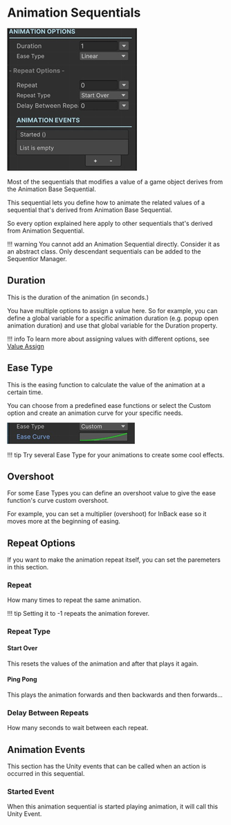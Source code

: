 # Animation Sequentials

![Animation Sequential](../../img/sequential_animationbase.jpg)

Most of the sequentials that modifies a value of a game object derives from the Animation Base Sequential.

This sequential lets you define how to animate the related values of a sequential that's derived from Animation Base Sequential.

So every option explained here apply to other sequentials that's derived from Animation Sequential.

!!! warning
    You cannot add an Animation Sequential directly. Consider it as an abstract class. Only descendant sequentials can be added to the Sequentior Manager.

## Duration

This is the duration of the animation (in seconds.)

You have multiple options to assign a value here. So for example, you can define a global variable for a specific animation duration (e.g. popup open animation duration) and use that global variable for the Duration property.

!!! info
    To learn more about assigning values with different options, see [Value Assign](../../valueassign.md)

## Ease Type

This is the easing function to calculate the value of the animation at a certain time.

You can choose from a predefined ease functions or select the Custom option and create an animation curve for your specific needs.

![Ease Type Custom](../../img/easetype_custom.jpg)

!!! tip
    Try several Ease Type for your animations to create some cool effects.

## Overshoot

For some Ease Types you can define an overshoot value to give the ease function's curve custom overshoot.

For example, you can set a multiplier (overshoot) for InBack ease so it moves more at the beginning of easing.

## Repeat Options

If you want to make the animation repeat itself, you can set the paremeters in this section.

### Repeat

How many times to repeat the same animation.

!!! tip
    Setting it to -1 repeats the animation forever.

### Repeat Type

#### Start Over
This resets the values of the animation and after that plays it again.

#### Ping Pong
This plays the animation forwards and then backwards and then forwards...

### Delay Between Repeats

How many seconds to wait between each repeat.

## Animation Events

This section has the Unity events that can be called when an action is occurred in this sequential.

### Started Event

When this animation sequential is started playing animation, it will call this Unity Event.
